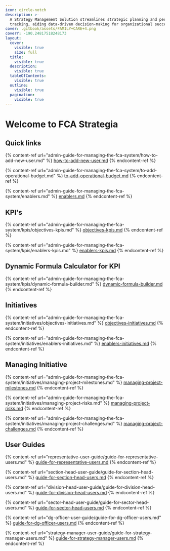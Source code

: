 ```yaml
---
icon: circle-notch
description: >-
  A Strategy Management Solution streamlines strategic planning and performance
  tracking, aiding data-driven decision-making for organizational success.
cover: .gitbook/assets/FAMILY+CARE+4.png
coverY: -190.24817518248173
layout:
  cover:
    visible: true
    size: full
  title:
    visible: true
  description:
    visible: true
  tableOfContents:
    visible: true
  outline:
    visible: true
  pagination:
    visible: true
---
```


# Welcome to FCA Strategia

## Quick links

{% content-ref url="admin-guide-for-managing-the-fca-system/how-to-add-new-user.md" %}
[how-to-add-new-user.md](admin-guide-for-managing-the-fca-system/how-to-add-new-user.md)
{% endcontent-ref %}

{% content-ref url="admin-guide-for-managing-the-fca-system/to-add-operational-budget.md" %}
[to-add-operational-budget.md](admin-guide-for-managing-the-fca-system/to-add-operational-budget.md)
{% endcontent-ref %}

{% content-ref url="admin-guide-for-managing-the-fca-system/enablers.md" %}
[enablers.md](admin-guide-for-managing-the-fca-system/enablers.md)
{% endcontent-ref %}

## KPI's

{% content-ref url="admin-guide-for-managing-the-fca-system/kpis/objectives-kpis.md" %}
[objectives-kpis.md](admin-guide-for-managing-the-fca-system/kpis/objectives-kpis.md)
{% endcontent-ref %}

{% content-ref url="admin-guide-for-managing-the-fca-system/kpis/enablers-kpis.md" %}
[enablers-kpis.md](admin-guide-for-managing-the-fca-system/kpis/enablers-kpis.md)
{% endcontent-ref %}

## Dynamic Formula Calculator for KPI

{% content-ref url="admin-guide-for-managing-the-fca-system/kpis/dynamic-formula-builder.md" %}
[dynamic-formula-builder.md](admin-guide-for-managing-the-fca-system/kpis/dynamic-formula-builder.md)
{% endcontent-ref %}

## Initiatives

{% content-ref url="admin-guide-for-managing-the-fca-system/initiatives/objectives-initiatives.md" %}
[objectives-initiatives.md](admin-guide-for-managing-the-fca-system/initiatives/objectives-initiatives.md)
{% endcontent-ref %}

{% content-ref url="admin-guide-for-managing-the-fca-system/initiatives/enablers-initiatives.md" %}
[enablers-initiatives.md](admin-guide-for-managing-the-fca-system/initiatives/enablers-initiatives.md)
{% endcontent-ref %}

## Managing Initiative

{% content-ref url="admin-guide-for-managing-the-fca-system/initiatives/managing-project-milestones.md" %}
[managing-project-milestones.md](admin-guide-for-managing-the-fca-system/initiatives/managing-project-milestones.md)
{% endcontent-ref %}

{% content-ref url="admin-guide-for-managing-the-fca-system/initiatives/managing-project-risks.md" %}
[managing-project-risks.md](admin-guide-for-managing-the-fca-system/initiatives/managing-project-risks.md)
{% endcontent-ref %}

{% content-ref url="admin-guide-for-managing-the-fca-system/initiatives/managing-project-challenges.md" %}
[managing-project-challenges.md](admin-guide-for-managing-the-fca-system/initiatives/managing-project-challenges.md)
{% endcontent-ref %}

## User Guides

{% content-ref url="representative-user-guide/guide-for-representative-users.md" %}
[guide-for-representative-users.md](representative-user-guide/guide-for-representative-users.md)
{% endcontent-ref %}

{% content-ref url="section-head-user-guide/guide-for-section-head-users.md" %}
[guide-for-section-head-users.md](section-head-user-guide/guide-for-section-head-users.md)
{% endcontent-ref %}

{% content-ref url="division-head-user-guide/guide-for-division-head-users.md" %}
[guide-for-division-head-users.md](division-head-user-guide/guide-for-division-head-users.md)
{% endcontent-ref %}

{% content-ref url="sector-head-user-guide/guide-for-sector-head-users.md" %}
[guide-for-sector-head-users.md](sector-head-user-guide/guide-for-sector-head-users.md)
{% endcontent-ref %}

{% content-ref url="dg-officer-user-guide/guide-for-dg-officer-users.md" %}
[guide-for-dg-officer-users.md](dg-officer-user-guide/guide-for-dg-officer-users.md)
{% endcontent-ref %}

{% content-ref url="strategy-manager-user-guide/guide-for-strategy-manager-users.md" %}
[guide-for-strategy-manager-users.md](strategy-manager-user-guide/guide-for-strategy-manager-users.md)
{% endcontent-ref %}
